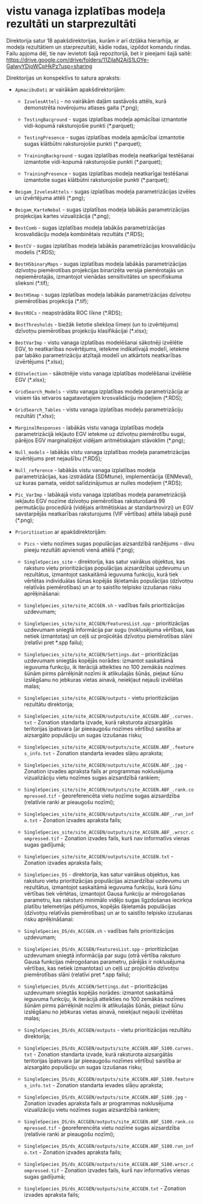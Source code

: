 # vistu vanaga izplatības modeļa rezultāti un starprezultāti

Direktorija satur 18 apakšdirektorijas, kurām ir arī dziļāka hierarhija, ar modeļa 
rezultātiem un starprezultāti, kādie rodas, izpildot komandu rindas. Failu apjoma dēļ, 
tie nav ievietoti šajā repozitorijā, bet ir pieejami šajā 
saitē: https://drive.google.com/drive/folders/11ZilaN2AiS1LOYe-GalwyYDjoWCpHkPz?usp=sharing

Direktorijas un konspektīvs to satura apraksts:

- `ApmacibuDati` ar vairākām apakšdirektorijām:

  - `IzvelesAtteli` - no vairākām daļām sastāvošs attēls, kurā demonstrēta novērojumu 
  atlases gaita (*.png);
  
  - `TestingBacground` - sugas izplatības modeļa apmācībai izmantotie vidi-kopumā 
  raksturojošie punkti (*.parquet);
  
  - `TestingPresence` - sugas izplatības modeļa apmācībai izmantotie sugas klātbūtni 
  raksturojošie punkti (*.parquet);
  
  - `TrainingBackground` - sugas izplatības modeļa neatkarīgai testēšanai izmantotie 
  vidi-kopumā raksturojošie punkti (*.parquet);
  
  - `TrainingPresence` - sugas izplatības modeļa neatkarīgai testēšanai izmantotie 
  sugas klātbūtni raksturojošie punkti (*.parquet);

- `Beigam_IzvelesAttels` - sugas izplatības modeļa parametrizācijas izvēles un izvērtējuma
attēli (*.png);

- `Beigam_KarteNebal` - sugas izplatības modeļa labākās parametrizācijas projekcijas 
kartes vizualizācija (*.png);

- `BestComb` - sugas izplatības modeļa labākās parametrizācijas krosvalidāciju modeļa 
kombinētais rezultāts (*.RDS);

- `BestCV` - sugas izplatības modeļa labākās parametrizācijas krosvalidāciju modelis (*.RDS);

- `BestHSbinaryMaps` - sugas izplatības modeļa labākās parametrizācijas 
dzīvotņu piemērotības projekcijas binarizēta versija piemērotajās un nepiemērotajās, 
izmantojot vienādas sensitivitātes un specifiskuma slieksni (*.tif);

- `BestHSmap` - sugas izplatības modeļa labākās parametrizācijas 
dzīvotņu piemērotības projekcija (*.tif);

- `BestROCs` - neapstrādāta ROC līkne (*.RDS);

- `BestThresholds` - biežāk lietotie sliekšņa līmeņi (un to izvērtējums) dzīvotņu 
piemērotības projekciju klasifikācijai (*.xlsx);

- `BestVarImp` - vistu vanaga izplatības modelēšanai sākotnēji izvēlētie EGV, to 
neatkarības novērtējums, ietekme indikatīvajā modelī, ietekme par labāko parametrizāciju 
atzītajā modelī un atkārtots neatkarības izvērtējums (*.xlsx);

- `EGVselection` - sākotnējie vistu vanaga izplatības modelēšanai izvēlētie EGV (*.xlsx);

- `GridSearch_Models` - vistu vanaga izplatības modeļa parametrizācija ar visiem 
tās ietvaros sagatavotajiem krosvalidāciju modeļiem (*.RDS);

- `GridSearch_Tables` - vistu vanaga izplatības modeļu parametrizāciju rezultāti 
(*.xlsx);

- `MarginalResponses` - labākās vistu vanaga izplatības modeļa parametrizācijā iekļauto 
EGV ietekme uz dzīvotņu piemērotību sugai, pārējos EGV marginalizējot vidējam 
aritmētiskajam stāvoklim (*.png);

- `Null_models` - labākās vistu vanaga izplatības modeļa parametrizācijas 
izvērtējums pret nejaušību  (*.RDS);

- `Null_reference` - labākās vistu vanaga izplatības modeļa parametrizācijas, 
kas izstrādāta {SDMtune}, implementācija {ENMeval}, uz kuras pamata, veidot 
salīdzinājumus ar nulles modeļiem (*.RDS);

- `Pic_VarImp` - labākajā vistu vanaga izplatības modeļa parametrizācijā iekļauto 
EGV nozīme dzīvotņu piemērotības raksturošanā 99 permutāciju procedūrā (vidējais 
aritmētiskias ar standartnovirzi) un EGV savstarpējās neatkarības raksturojums 
(VIF vērtības) attēla labajā pusē (*.png);

- `Prioritisation` ar apakšdirektorijām:

  - `Pics` - vietu nozīmes sugas populācijas aizsardzībā ranžējums - divu pieeju 
  rezultāti apvienoti vienā attēlā (*.png);
  
  - `SingleSpecies_site` - direktorija, kas satur vairākus objektus, kas raksturo 
  vietu prioritizācijas populācijas aizsardzībai uzdevumu un rezultātus, izmantojot 
  saskaitāmā ieguvuma funkciju, kurā tiek vērtētas individuālas šūnas kopējās 
  šķietamās populācijas (dzīvotņu relatīvās piemērotības) un ar to saistīto 
  telpisko izzušanas risku aprēķināšanai:
  
  - `SingleSpecies_site/site_ACCGEN.sh` - vadības fails prioritizācijas uzdevumam;
  
  - `SingleSpecies_site/site_ACCGEN/FeaturesList.spp` - prioritizācijas uzdevumam sniegtā informācija 
  par sugu (noklusējuma vērtības, kas netiek izmantotas) un ceļš uz projicētās 
  dzīvotņu piemērotības slāni (relatīvi pret *.spp failu);
  
  - `SingleSpecies_site/site_ACCGEN/Settings.dat` - prioritizācijas uzdevumam sniegtās kopējās norādes: 
  izmantot saskaitāmā ieguvuma funkciju, ik iterācijā atteikties no 100 zemākās 
  nozīmes šūnām pirms pārrēķināt nozīmi ik atlikušajās šūnās, pieļaut šūnu izslēgšanu 
  no jebkuras vietas ainavā, neiekļaut nejauši izvēlētas malas;
  
  - `SingleSpecies_site/site_ACCGEN/outputs` - vietu prioritizācijas rezultātu direktorija;
  
  - `SingleSpecies_site/site_ACCGEN/outputs/site_ACCGEN.ABF_.curves.txt` - Zonation standarta 
  izvade, kurā raksturota aizsargātās teritorijas īpatsvara (ar pieeaugošu nozīmes 
  vērtību) saistība ar aizsargāto populāciju un sugas izzušanas risku;
  
  - `SingleSpecies_site/site_ACCGEN/outputs/site_ACCGEN.ABF_.features_info.txt` - Zonation 
  standarta ievades slāņu apraksta;
  
  - `SingleSpecies_site/site_ACCGEN/outputs/site_ACCGEN.ABF_.jpg` - Zonation izvades 
  apraksta fails ar programmas noklusējuma vizualizāciju vietu nozīmes sugas 
  aizsardzībā rankiem;
  
  - `SingleSpecies_site/site_ACCGEN/outputs/site_ACCGEN.ABF_.rank.compressed.tif` - ģeoreferencēta 
  vietu nozīme sugas aizsardzība (relatīvie ranki ar pieaugošu nozīmi);
  
  - `SingleSpecies_site/site_ACCGEN/outputs/site_ACCGEN.ABF_.run_info.txt` - Zonation izvades 
  apraksta fails;
  
  - `SingleSpecies_site/site_ACCGEN/outputs/site_ACCGEN.ABF_.wrscr.compressed.tif` - Zonation 
  izvades fails, kurš nav informatīvs vienas sugas gadījumā;
  
  - `SingleSpecies_site/site_ACCGEN/outputs/site_ACCGEN.txt` - Zonation izvades apraksta fails;
  
    
  - `SingleSpecies_DS` - direktorija, kas satur vairākus objektus, kas raksturo 
  vietu prioritizācijas populācijas aizsardzībai uzdevumu un rezultātus, izmantojot 
  saskaitāmā ieguvuma funkciju, kurā šūnu vērtības tiek vērtētas, izmantojot Gausa 
  funkciju ar mērogošanas parametru, kas raksturo minimālo vidējo sugas ligzdošanas 
  iecirkņa platību telemetrijas pētījumos, kopējās šķietamās populācijas (dzīvotņu 
  relatīvās piemērotības) un ar to saistīto telpisko izzušanas risku aprēķināšanai:
  
  - `SingleSpecies_DS/ds_ACCGEN.sh` - vadības fails prioritizācijas uzdevumam;
  
  - `SingleSpecies_DS/ds_ACCGEN/FeaturesList.spp` - prioritizācijas uzdevumam sniegtā informācija 
  par sugu (otrā vērtība raksturo Gausa funkcijas mērogošanas parametru, pārējās ir 
  noklusējuma vērtības, kas netiek izmantotas) un ceļš uz projicētās 
  dzīvotņu piemērotības slāni (relatīvi pret *.spp failu);
  
  - `SingleSpecies_DS/ds_ACCGEN/Settings.dat` - prioritizācijas uzdevumam sniegtās kopējās norādes: 
  izmantot saskaitāmā ieguvuma funkciju, ik iterācijā atteikties no 100 zemākās 
  nozīmes šūnām pirms pārrēķināt nozīmi ik atlikušajās šūnās, pieļaut šūnu izslēgšanu 
  no jebkuras vietas ainavā, neiekļaut nejauši izvēlētas malas;
  
  - `SingleSpecies_DS/ds_ACCGEN/outputs` - vietu prioritizācijas rezultātu direktorija;
  
  - `SingleSpecies_DS/ds_ACCGEN/outputs/site_ACCGEN.ABF_S100.curves.txt` - Zonation standarta 
  izvade, kurā raksturota aizsargātās teritorijas īpatsvara (ar pieeaugošu nozīmes 
  vērtību) saistība ar aizsargāto populāciju un sugas izzušanas risku;
  
  - `SingleSpecies_DS/ds_ACCGEN/outputs/site_ACCGEN.ABF_S100.features_info.txt` - Zonation 
  standarta ievades slāņu apraksta;
  
  - `SingleSpecies_DS/ds_ACCGEN/outputs/site_ACCGEN.ABF_S100.jpg` - Zonation izvades 
  apraksta fails ar programmas noklusējuma vizualizāciju vietu nozīmes sugas 
  aizsardzībā rankiem;
  
  - `SingleSpecies_DS/ds_ACCGEN/outputs/site_ACCGEN.ABF_S100.rank.compressed.tif` - ģeoreferencēta 
  vietu nozīme sugas aizsardzība (relatīvie ranki ar pieaugošu nozīmi);
  
  - `SingleSpecies_DS/ds_ACCGEN/outputs/site_ACCGEN.ABF_S100.run_info.txt` - Zonation izvades 
  apraksta fails;
  
  - `SingleSpecies_DS/ds_ACCGEN/outputs/site_ACCGEN.ABF_S100.wrscr.compressed.tif` - Zonation 
  izvades fails, kurš nav informatīvs vienas sugas gadījumā;
  
  - `SingleSpecies_DS/ds_ACCGEN/outputs/site_ACCGEN.txt` - Zonation izvades apraksta fails;
  


